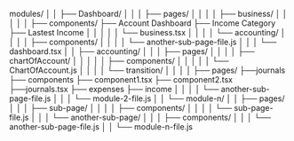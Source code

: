 modules/
│   │   ├── Dashboard/
│   │   │   ├── pages/
│   │   │   │   ├── business/
│   │   │   │   │   ├── components/
                        ├── Account Dashboard
                        ├── Income Category
                        ├── Lastest Income
│   │   │   │   │   └── business.tsx
│   │   │   │   └── accounting/
│   │   │   │       ├── components/
│   │   │   │       └── another-sub-page-file.js
│   │   │   └── dashboard.tsx
│   │   ├── accounting/
│   │   │   ├── pages/
│   │   │   │   ├── chartOfAccount/
│   │   │   │   │   ├── components/
│   │   │   │   │   └── ChartOfAccount.js
│   │   │   │   └── transition/
│   │   │   │       ├── pages/
                        ├──journals
                            ├── components
                                ├── component1.tsx
                                ├── component2.tsx
                            ├──journals.tsx
                        ├── expenses
                        ├── income
│   │   │   │       └── another-sub-page-file.js
│   │   │   └── module-2-file.js
│   │   └── module-n/
│   │       ├── pages/
│   │       │   ├── sub-page/
│   │       │   │   ├── components/
│   │       │   │   └── sub-page-file.js
│   │       │   └── another-sub-page/
│   │       │       ├── components/
│   │       │       └── another-sub-page-file.js
│   │       └── module-n-file.js